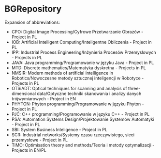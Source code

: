 # BGRepository
Expansion of abbreviations:
* CPO: Digital Image Processing/Cyfrowe Przetwarzanie Obrazów - Project in PL
* IOB: Artificial Intelligent Computing/Inteligentne Obliczenia - Project in PL
* IPP: Industrial Process Engineering/Inżynieria Procesów Przemysłowych - Projects in PL
* JAVA: Java programming/Programowanie w języku Java - Project in PL
* MTD: Discrete mathematics/Matematyka dyskretna - Projects in PL
* NMSIR: Modern methods of artificial intelligence in Robotics/Nowoczesne metody sztucznej inteligencji w Robotyce - Projects in PL
* OTSiADT: Optical techniques for scanning and analysis of three-dimensional data/Optyczne techniki skanowania i analizy danych trójwymiarowych - Project in EN
* PHYTON: Phyton programming/Programowanie w języku Phyton - Project in PL
* PJC: C++ programming/Programowanie w języku C++ - Project in PL
* PSA: Automation Systems Design/Projektowanie Systemów Automatyki - Project in PL
* SBI: System Business Inteligence - Project in PL
* SCR: Industrial networks/Systemy czasu rzeczywistego, sieci przemysłowe - Project in PL
* TiMO: Optimisation theory and methods/Teoria i metody optymalizacji - Projects in EN/PL
